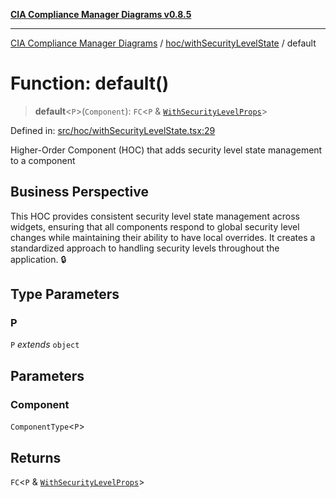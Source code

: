 [**CIA Compliance Manager Diagrams v0.8.5**](../../../README.md)

***

[CIA Compliance Manager Diagrams](../../../modules.md) / [hoc/withSecurityLevelState](../README.md) / default

# Function: default()

> **default**\<`P`\>(`Component`): `FC`\<`P` & [`WithSecurityLevelProps`](../interfaces/WithSecurityLevelProps.md)\>

Defined in: [src/hoc/withSecurityLevelState.tsx:29](https://github.com/Hack23/cia-compliance-manager/blob/3ae0301247f765ba03c8c0fe645db4718bb8af76/src/hoc/withSecurityLevelState.tsx#L29)

Higher-Order Component (HOC) that adds security level state management to a component

## Business Perspective

This HOC provides consistent security level state management across widgets,
ensuring that all components respond to global security level changes while
maintaining their ability to have local overrides. It creates a standardized
approach to handling security levels throughout the application. 🔒

## Type Parameters

### P

`P` *extends* `object`

## Parameters

### Component

`ComponentType`\<`P`\>

## Returns

`FC`\<`P` & [`WithSecurityLevelProps`](../interfaces/WithSecurityLevelProps.md)\>
